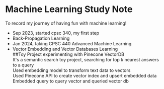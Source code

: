# Machine Learning Study Note
To record my journey of having fun with machine learning!
- Sep 2023, started cpsc 340, my first step
- Back-Propagation Learning
- Jan 2024, taking CPSC 440 Advanced Machine Learning
- Vector Embedding and Vector Databases Learning <br>
##Toy Project experimenting with Pinecone VectorDB <br>
It's a semantic search toy project, searching for top k nearest answers to a query<br>
Used embedding model to transform text data to vectors<br>
Used Pinecone API to create vector index and upsert embedded data<br>
Embedded query to query vector and queried vector db<br>
